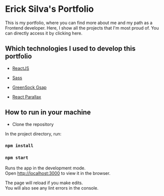 # Erick Silva's Portfolio

This is my portfolio, where you can find more about me and my path as a Frontend developer. Here, I show all the projects that I'm most proud of. You can directly access it by clicking here.
## Which technologies I used to develop this portfolio

 * [ReactJS](https://reactjs.org/)

 * [Sass](https://sass-lang.com/)

 * [GreenSock Gsap](https://greensock.com/gsap/)

 * [React Parallax](https://www.npmjs.com/package/react-parallax)

## How to run in your machine

* Clone the repository

In the project directory, run:

### `npm install`
### `npm start`

Runs the app in the development mode.<br />
Open [http://localhost:3000](http://localhost:3000) to view it in the browser.

The page will reload if you make edits.<br />
You will also see any lint errors in the console.
